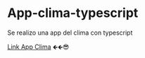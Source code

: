 # App-clima-typescript
Se realizo una app del clima con typescript


[Link App Clima](https://app-clima-ts.netlify.app/)  🡸🡸😎

